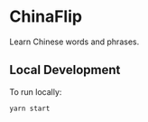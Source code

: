 # ChinaFlip

Learn Chinese words and phrases.

## Local Development

To run locally:

```terminal
yarn start
```
